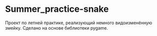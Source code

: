 # Summer_practice-snake
Проект по летней практике, реализующий немного видоизменённую змейку. Сделано на основе библиотеки pygame.
